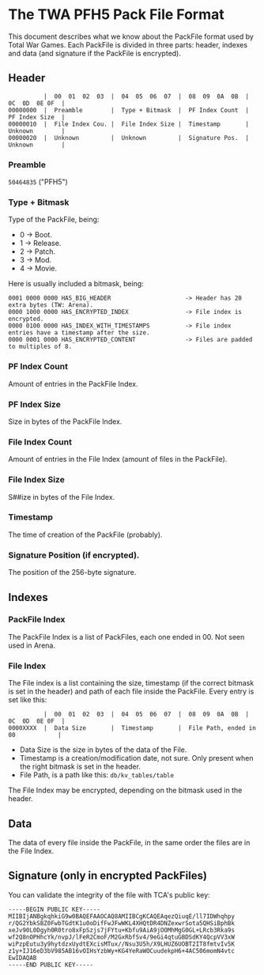 # The TWA PFH5 Pack File Format

This document describes what we know about the PackFile format used by Total War Games. Each PackFile is divided in three parts: header, indexes and data (and signature if the PackFile is encrypted).

## Header

```
          |  00  01  02  03  |  04  05  06  07  |  08  09  0A  0B  |  0C  0D  0E 0F  |
00000000  |  Preamble        |  Type + Bitmask  |  PF Index Count  |  PF Index Size  |
00000010  |  File Index Cou. |  File Index Size |  Timestamp       |  Unknown        |
00000020  |  Unknown         |  Unknown         |  Signature Pos.  |  Unknown        |
```

### Preamble
`50464835` ("PFH5")

### Type + Bitmask
Type of the PackFile, being:

* 0 -> Boot.
* 1 -> Release.
* 2 -> Patch.
* 3 -> Mod.
* 4 -> Movie.

Here is usually included a bitmask, being:
```
0001 0000 0000 HAS_BIG_HEADER                     -> Header has 20 extra bytes (TW: Arena).
0000 1000 0000 HAS_ENCRYPTED_INDEX                -> File index is encrypted.
0000 0100 0000 HAS_INDEX_WITH_TIMESTAMPS          -> File index entries have a timestamp after the size.
0000 0001 0000 HAS_ENCRYPTED_CONTENT              -> Files are padded to multiples of 8.
```

### PF Index Count
Amount of entries in the PackFile Index.

### PF Index Size
Size in bytes of the PackFile Index.

### File Index Count
Amount of entries in the File Index (amount of files in the PackFile).

### File Index Size
S##ize in bytes of the File Index.

### Timestamp
The time of creation of the PackFile (probably).

### Signature Position (if encrypted).
The position of the 256-byte signature.

## Indexes

### PackFile Index
The PackFile Index is a list of PackFiles, each one ended in 00. Not seen used in Arena.

### File Index
The File index is a list containing the size, timestamp (if the correct bitmask is set in the header) and path of each file inside the PackFile. Every entry is set like this:
```
          |  00  01  02  03  |  04  05  06  07  |  08  09  0A  0B  |  0C  0D  0E 0F  |
0000XXXX  |  Data Size       |  Timestamp       |  File Path, ended in 00            |
```
* Data Size is the size in bytes of the data of the File.
* Timestamp is a creation/modification date, not sure. Only present when the right bitmask is set in the header.
* File Path, is a path like this: ```db/kv_tables/table```

The File Index may be encrypted, depending on the bitmask used in the header.

## Data
The data of every file inside the PackFile, in the same order the files are in the File Index.

## Signature (only in encrypted PackFiles)

You can validate the integrity of the file with TCA's public key:
```
-----BEGIN PUBLIC KEY-----
MIIBIjANBgkqhkiG9w0BAQEFAAOCAQ8AMIIBCgKCAQEAqezQiuqE/ll7IDWhqhpy
r/QG2YbkSBZ0FwbTGdtK1u0oDifFwJFwWKL4XHQtDR4DNZexwrSota5QHSiBphBk
xeJv90L0Dgyh0R0tro8xFpSzjs7jFYtu+Kbfu9AiA9jOOMhMgG0GL+LRcb3Rka9s
wf2Q8nOPHhcYk/nvpJ/lFeR2CmoF/M2GxRbfSv4/9eGi4qtuGBDSdKY4QcpVV3xW
wiPzpEutu3y9hytdzxUydtEXcisMTux//Nsu3U5h/X9LHUZ6UOBT2IT8fmtvIv5K
z1y+IJ16eD3bV985AB16vOIHsYzbWy+KG4YeRaWOCuudekpH6+4AC506momN4vtc
EwIDAQAB
-----END PUBLIC KEY-----
```

